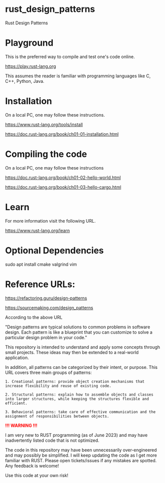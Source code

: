 # rust_design_patterns
Rust Design Patterns

# Playground
This is the preferred way to compile and test one's code online.

https://play.rust-lang.org

This assumes the reader is familiar with programming languages like C, C++, Python, Java.

# Installation
On a local PC, one may follow these instructions.

https://www.rust-lang.org/tools/install

https://doc.rust-lang.org/book/ch01-01-installation.html

# Compiling the code
On a local PC, one may follow these instructions

https://doc.rust-lang.org/book/ch01-02-hello-world.html

https://doc.rust-lang.org/book/ch01-03-hello-cargo.html

# Learn
For more information visit the following URL.

https://www.rust-lang.org/learn

# Optional Dependencies
sudo apt install cmake valgrind vim

# Reference URLs:

https://refactoring.guru/design-patterns

https://sourcemaking.com/design_patterns


According to the above URL 

"Design patterns are typical solutions to common problems in software design. Each pattern is like a blueprint that you can customize to solve a particular design problem in your code."

This repository is intended to understand and apply some concepts through small projects. These ideas may then be extended to a real-world application.


In addition, all patterns can be categorized by their intent, or purpose. This URL covers three main groups of patterns:

    1. Creational patterns: provide object creation mechanisms that increase flexibility and reuse of existing code.

    2. Structural patterns: explain how to assemble objects and classes into larger structures, while keeping the structures flexible and efficient.

    3. Behavioral patterns: take care of effective communication and the assignment of responsibilities between objects.

<span style="color:red"> **!!! WARNING !!!** </span>

I am very new to RUST programming (as of June 2023)  and may have inadvertently listed code that is not optimized.

The code in this repository may have been unnecessarily over-engineered and may possibly be simplified. I will keep updating the code as I get more familiar with RUST. Please open tickets/issues if any mistakes are spotted. Any feedback is welcome! 

Use this code at your own risk!



